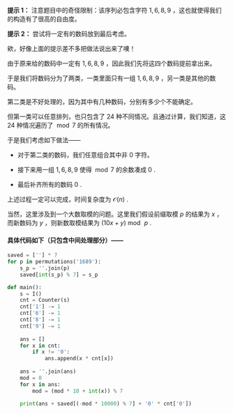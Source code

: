 **提示 1：** 注意题目中的奇怪限制：该序列必包含字符 $1,6,8,9$ ，这也就使得我们的构造有了很高的自由度。

**提示 2：** 尝试将一定有的数码放到最后考虑。

欸，好像上面的提示差不多把做法说出来了噢！

由于原来给的数码中一定有 $1,6,8,9$ ，因此我们先将这四个数码提前拿出来。

于是我们将数码分为了两类，一类里面只有一组 $1,6,8,9$ ，另一类是其他的数码。

第二类是不好处理的，因为其中有几种数码，分别有多少个不能确定。

但第一类可以任意排列，也只包含了 $24$ 种不同情况。且通过计算，我们知道，这 $24$ 种情况遍历了 $\bmod 7$ 的所有情况。

于是我们考虑如下做法——

- 对于第二类的数码，我们任意组合其中非 $0$ 字符。

- 接下来用一组 $1,6,8,9$ 使得 $\bmod 7$ 的余数凑成 $0$ .

- 最后补齐所有的数码 $0$ .

上述过程一定可以完成，时间复杂度为 $\mathcal{O}(n)$ .

当然，这里涉及到一个大数取模的问题。这里我们假设前缀取模 $p$ 的结果为 $x$ ，而新数码为 $y$ ，则新数取模结果为 $(10x+y)\bmod\,p$ .

#### 具体代码如下（只包含中间处理部分）——

```Python []
saved = [''] * 7
for p in permutations('1689'):
    s_p = ''.join(p)
    saved[int(s_p) % 7] = s_p

def main():
    s = I()
    cnt = Counter(s)
    cnt['1'] -= 1
    cnt['6'] -= 1
    cnt['8'] -= 1
    cnt['9'] -= 1
    
    ans = []
    for x in cnt:
        if x != '0':
            ans.append(x * cnt[x])
    
    ans = ''.join(ans)
    mod = 0
    for x in ans:
        mod = (mod * 10 + int(x)) % 7
    
    print(ans + saved[(-mod * 10000) % 7] + '0' * cnt['0'])
```
